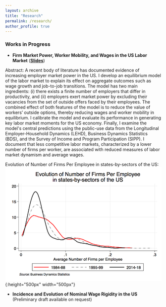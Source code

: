 ```yaml
---
layout: archive
title: "Research"
permalink: /research/
author_profile: true
---
```


### Works in Progress

* **Firm Market Power, Worker Mobility, and Wages in the US Labor Market** ([**Slides**](https://sadhikabagga.github.io/bagga_slides_public.pdf))

Abstract: 
A recent body of literature has documented evidence of increasing employer market power in the US. I develop an equilibrium model of the labor market to explain its effect on aggregate outcomes such as wage growth and job-to-job transitions. The model has two main ingredients: (i) there exists a finite number of employers that differ in productivity, and (ii) employers exert market power by excluding their vacancies from the set of outside offers faced by their employees. The combined effect of both features of the model is to reduce the value of workers’ outside options, thereby reducing wages and worker mobility in equilibrium. I calibrate the model and evaluate its performance in generating key labor market moments for the US economy. Finally, I examine the model's central predictions using the public-use data from the Longitudinal Employer-Household Dynamics (LEHD), Business Dynamics Statistics (BDS), and the Survey of Income and Program Participation (SIPP). I document that less competitive labor markets, characterized by a lower number of firms per worker, are associated with reduced measures of labor market dynamism and average wages. 
 
Evolution of Number of Firms Per Employee in states-by-sectors of the US: 
![](/images/FirmsPerEmployee.png){:height="500px" width="500px"} 


* **Incidence and Evolution of Nominal Wage Rigidity in the US** (Preliminary draft available on request)




